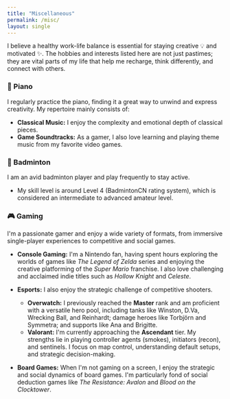 ```yaml
---
title: "Miscellaneous"
permalink: /misc/
layout: single
---
```


I believe a healthy work-life balance is essential for staying creative 💡 and motivated ✨. The hobbies and interests
listed here are not just pastimes; they are vital parts of my life that help me recharge, think differently, and connect
with others.

### 🎹 Piano

I regularly practice the piano, finding it a great way to unwind and express creativity. My repertoire mainly consists
of:

- **Classical Music:** I enjoy the complexity and emotional depth of classical pieces.
- **Game Soundtracks:** As a gamer, I also love learning and playing theme music from my favorite video games.

### 🏸 Badminton

I am an avid badminton player and play frequently to stay active.

- My skill level is around Level 4 (BadmintonCN rating system), which is considered an intermediate to advanced
  amateur level.

### 🎮 Gaming

I'm a passionate gamer and enjoy a wide variety of formats, from immersive single-player experiences to competitive and
social games.

- **Console Gaming:** I'm a Nintendo fan, having spent hours exploring the worlds of games like *The Legend of Zelda*
  series and enjoying the creative platforming of the *Super Mario* franchise. I also love challenging and acclaimed
  indie titles such as *Hollow Knight* and *Celeste*.

- **Esports:** I also enjoy the strategic challenge of competitive shooters.
    - **Overwatch:** I previously reached the **Master** rank and am proficient with a versatile hero pool, including
      tanks like Winston, D.Va, Wrecking Ball, and Reinhardt; damage heroes like Torbjörn and Symmetra; and supports
      like Ana and Brigitte.
    - **Valorant:** I'm currently approaching the **Ascendant** tier. My strengths lie in
      playing controller agents (smokes), initiators (recon), and sentinels. I focus on map control, understanding
      default setups, and strategic decision-making.

- **Board Games:** When I'm not gaming on a screen, I enjoy the strategic and social dynamics of board games. I'm
  particularly fond of social deduction games like *The Resistance: Avalon* and *Blood on the Clocktower*.
